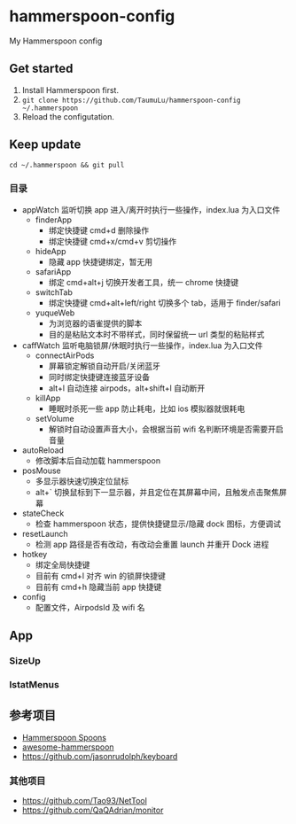 # hammerspoon-config
My Hammerspoon config

## Get started
1. Install Hammerspoon first.
2. `git clone https://github.com/TaumuLu/hammerspoon-config ~/.hammerspoon`
3. Reload the configutation.

## Keep update
`cd ~/.hammerspoon && git pull`

### 目录
- appWatch 监听切换 app 进入/离开时执行一些操作，index.lua 为入口文件
  - finderApp
    - 绑定快捷键 cmd+d 删除操作
    - 绑定快捷键 cmd+x/cmd+v 剪切操作
  - hideApp
    - 隐藏 app 快捷键绑定，暂无用
  - safariApp
    - 绑定 cmd+alt+j 切换开发者工具，统一 chrome 快捷键
  - switchTab
    - 绑定快捷键 cmd+alt+left/right 切换多个 tab，适用于 finder/safari
  - yuqueWeb
    - 为浏览器的语雀提供的脚本
    - 目的是粘贴文本时不带样式，同时保留统一 url 类型的粘贴样式
- caffWatch 监听电脑锁屏/休眠时执行一些操作，index.lua 为入口文件
  - connectAirPods
    - 屏幕锁定解锁自动开启/关闭蓝牙
    - 同时绑定快捷键连接蓝牙设备
    - alt+l 自动连接 airpods，alt+shift+l 自动断开
  - killApp
    - 睡眠时杀死一些 app 防止耗电，比如 ios 模拟器就很耗电
  - setVolume
    - 解锁时自动设置声音大小，会根据当前 wifi 名判断环境是否需要开启音量
- autoReload
  - 修改脚本后自动加载 hammerspoon
- posMouse
  - 多显示器快速切换定位鼠标
  - alt+` 切换鼠标到下一显示器，并且定位在其屏幕中间，且触发点击聚焦屏幕
- stateCheck
  - 检查 hammerspoon 状态，提供快捷键显示/隐藏 dock 图标，方便调试
- resetLaunch
   - 检测 app 路径是否有改动，有改动会重置 launch 并重开 Dock 进程
- hotkey
  - 绑定全局快捷键
  - 目前有 cmd+l 对齐 win 的锁屏快捷键
  - 目前有 cmd+h 隐藏当前 app 快捷键
- config
  - 配置文件，AirpodsId 及 wifi 名

## App

### SizeUp

### IstatMenus

## 参考项目
- [Hammerspoon Spoons](https://github.com/Hammerspoon/Spoons)
- [awesome-hammerspoon](https://github.com/ashfinal/awesome-hammerspoon)
- https://github.com/jasonrudolph/keyboard

### 其他项目
- https://github.com/Tao93/NetTool
- https://github.com/QaQAdrian/monitor
